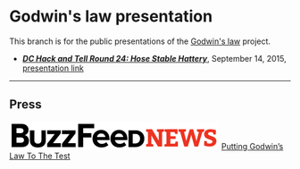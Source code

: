 # Godwin's law presentation

This branch is for the public presentations of the [Godwin's law](https://en.wikipedia.org/wiki/Godwin%27s_law) project.


+ ***[DC Hack and Tell Round 24: Hose Stable Hattery](http://www.meetup.com/DC-Hack-and-Tell/events/220231779/)***, September 14, 2015, [presentation link](http://thoppe.github.io/godwins_law/#/)

---------------
## Press

![BuzzFeed News](images/BuzzFeed_logo.png) [Putting Godwin’s Law To The Test](http://www.buzzfeed.com/hamzashaban/godwins-law-is-put-to-the-test#.tv0b3xNeZ)

